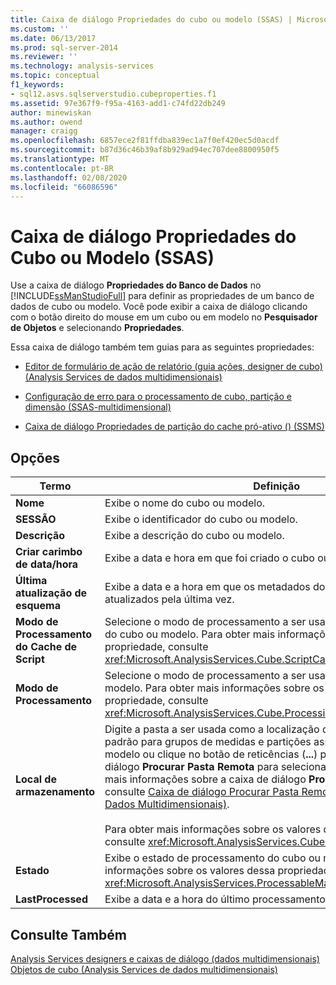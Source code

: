```yaml
---
title: Caixa de diálogo Propriedades do cubo ou modelo (SSAS) | Microsoft Docs
ms.custom: ''
ms.date: 06/13/2017
ms.prod: sql-server-2014
ms.reviewer: ''
ms.technology: analysis-services
ms.topic: conceptual
f1_keywords:
- sql12.asvs.sqlserverstudio.cubeproperties.f1
ms.assetid: 97e367f9-f95a-4163-add1-c74fd22db249
author: minewiskan
ms.author: owend
manager: craigg
ms.openlocfilehash: 6857ece2f81ffdba839ec1a7f0ef420ec5d0acdf
ms.sourcegitcommit: b87d36c46b39af8b929ad94ec707dee8800950f5
ms.translationtype: MT
ms.contentlocale: pt-BR
ms.lasthandoff: 02/08/2020
ms.locfileid: "66086596"
---
```

# <a name="cube-or-model-properties-dialog-box-ssas"></a>Caixa de diálogo Propriedades do Cubo ou Modelo (SSAS)
  Use a caixa de diálogo **Propriedades do Banco de Dados** no [!INCLUDE[ssManStudioFull](../includes/ssmanstudiofull-md.md)] para definir as propriedades de um banco de dados de cubo ou modelo. Você pode exibir a caixa de diálogo clicando com o botão direito do mouse em um cubo ou em modelo no **Pesquisador de Objetos** e selecionando **Propriedades**.  
  
 Essa caixa de diálogo também tem guias para as seguintes propriedades:  
  
-   [Editor de formulário de ação de relatório &#40;guia ações, designer de cubo&#41; &#40;Analysis Services de dados multidimensionais&#41;](report-action-form-editor-cube-designer-analysis-services-multidimensional-data.md)  
  
-   [Configuração de erro para o processamento de cubo, partição e dimensão &#40;SSAS-multidimensional&#41;](multidimensional-models/error-configuration-for-cube-partition-and-dimension-processing.md)  
  
-   [Caixa de diálogo Propriedades de partição do cache pró-ativo &#40;&#41; &#40;SSMS&#41;](proactive-caching-partition-properties-dialog-box-ssms.md)  
  
## <a name="options"></a>Opções  
  
|Termo|Definição|  
|----------|----------------|  
|**Nome**|Exibe o nome do cubo ou modelo.|  
|**SESSÃO**|Exibe o identificador do cubo ou modelo.|  
|**Descrição**|Exibe a descrição do cubo ou modelo.|  
|**Criar carimbo de data/hora**|Exibe a data e hora em que foi criado o cubo ou modelo.|  
|**Última atualização de esquema**|Exibe a data e a hora em que os metadados do cubo ou modelo foram atualizados pela última vez.|  
|**Modo de Processamento do Cache de Script**|Selecione o modo de processamento a ser usado para o cache de script do cubo ou modelo. Para obter mais informações sobre os valores dessa propriedade, consulte <xref:Microsoft.AnalysisServices.Cube.ScriptCacheProcessingMode%2A>.|  
|**Modo de Processamento**|Selecione o modo de processamento a ser usado para o cubo ou modelo. Para obter mais informações sobre os valores dessa propriedade, consulte <xref:Microsoft.AnalysisServices.Cube.ProcessingMode%2A>.|  
|**Local de armazenamento**|Digite a pasta a ser usada como a localização de armazenamento padrão para grupos de medidas e partições associadas ao cubo ou ao modelo ou clique no botão de reticências (**...**) para exibir a caixa de diálogo **Procurar Pasta Remota** para selecionar uma pasta. Para obter mais informações sobre a caixa de diálogo **Procurar Pasta Remota**, consulte [Caixa de diálogo Procurar Pasta Remota &#40;Analysis Services – Dados Multidimensionais&#41;](browse-for-remote-folder-dialog-box-analysis-services-multidimensional-data.md).<br /><br /> Para obter mais informações sobre os valores dessa propriedade, consulte <xref:Microsoft.AnalysisServices.Cube.StorageLocation%2A>.|  
|**Estado**|Exibe o estado de processamento do cubo ou modelo. Para obter mais informações sobre os valores dessa propriedade, consulte <xref:Microsoft.AnalysisServices.ProcessableMajorObject.State%2A>.|  
|**LastProcessed**|Exibe a data e a hora do último processamento do cubo ou modelo.|  
  
## <a name="see-also"></a>Consulte Também  
 [Analysis Services designers e caixas de diálogo &#40;dados multidimensionais&#41;](analysis-services-designers-and-dialog-boxes-multidimensional-data.md)   
 [Objetos de cubo &#40;Analysis Services de dados multidimensionais&#41;](multidimensional-models-olap-logical-cube-objects/cube-objects-analysis-services-multidimensional-data.md)  
  
  
